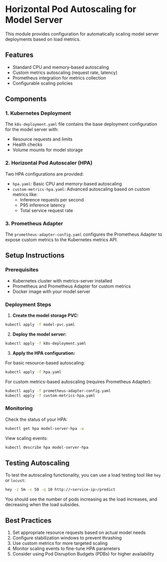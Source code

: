 # Horizontal Pod Autoscaling for Model Server

This module provides configuration for automatically scaling model server deployments based on load metrics.

## Features

- Standard CPU and memory-based autoscaling
- Custom metrics autoscaling (request rate, latency)
- Prometheus integration for metrics collection
- Configurable scaling policies

## Components

### 1. Kubernetes Deployment

The `k8s-deployment.yaml` file contains the base deployment configuration for the model server with:
- Resource requests and limits
- Health checks
- Volume mounts for model storage

### 2. Horizontal Pod Autoscaler (HPA)

Two HPA configurations are provided:

- `hpa.yaml`: Basic CPU and memory-based autoscaling
- `custom-metrics-hpa.yaml`: Advanced autoscaling based on custom metrics like:
  - Inference requests per second
  - P95 inference latency
  - Total service request rate

### 3. Prometheus Adapter

The `prometheus-adapter-config.yaml` configures the Prometheus Adapter to expose custom metrics to the Kubernetes metrics API.

## Setup Instructions

### Prerequisites

- Kubernetes cluster with metrics-server installed
- Prometheus and Prometheus Adapter for custom metrics
- Docker image with your model server

### Deployment Steps

1. **Create the model storage PVC:**

```bash
kubectl apply -f model-pvc.yaml
```

2. **Deploy the model server:**

```bash
kubectl apply -f k8s-deployment.yaml
```

3. **Apply the HPA configuration:**

For basic resource-based autoscaling:
```bash
kubectl apply -f hpa.yaml
```

For custom metrics-based autoscaling (requires Prometheus Adapter):
```bash
kubectl apply -f prometheus-adapter-config.yaml
kubectl apply -f custom-metrics-hpa.yaml
```

### Monitoring

Check the status of your HPA:
```bash
kubectl get hpa model-server-hpa -w
```

View scaling events:
```bash
kubectl describe hpa model-server-hpa
```

## Testing Autoscaling

To test the autoscaling functionality, you can use a load testing tool like `hey` or `locust`:

```bash
hey -z 5m -c 50 -q 10 http://<service-ip>/predict
```

You should see the number of pods increasing as the load increases, and decreasing when the load subsides.

## Best Practices

1. Set appropriate resource requests based on actual model needs
2. Configure stabilization windows to prevent thrashing
3. Use custom metrics for more targeted scaling
4. Monitor scaling events to fine-tune HPA parameters
5. Consider using Pod Disruption Budgets (PDBs) for higher availability
